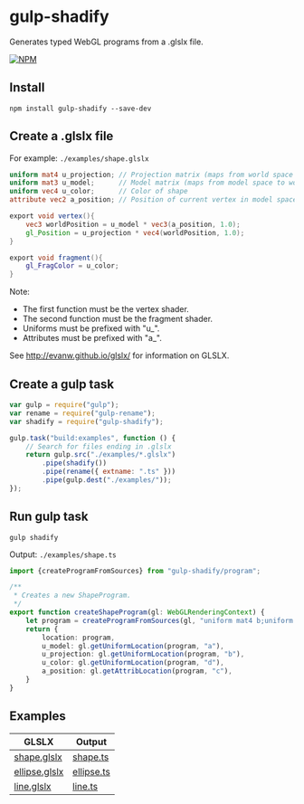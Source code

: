 # gulp-shadify
Generates typed WebGL programs from a .glslx file.

[![NPM](https://nodei.co/npm/gulp-shadify.png?downloads=true&downloadRank=true&stars=true)](https://nodei.co/npm/gulp-shadify/)

## Install
`npm install gulp-shadify --save-dev`

## Create a .glslx file
For example: `./examples/shape.glslx`

```glsl
uniform mat4 u_projection; // Projection matrix (maps from world space to clip space)
uniform mat3 u_model;      // Model matrix (maps from model space to world space)
uniform vec4 u_color;      // Color of shape
attribute vec2 a_position; // Position of current vertex in model space

export void vertex(){
    vec3 worldPosition = u_model * vec3(a_position, 1.0);
    gl_Position = u_projection * vec4(worldPosition, 1.0);
}

export void fragment(){
    gl_FragColor = u_color;
}
```

Note:
- The first function must be the vertex shader.
- The second function must be the fragment shader.
- Uniforms must be prefixed with "u_".
- Attributes must be prefixed with "a_".

See http://evanw.github.io/glslx/ for information on GLSLX.

## Create a gulp task
```javascript
var gulp = require("gulp");
var rename = require("gulp-rename");
var shadify = require("gulp-shadify");

gulp.task("build:examples", function () {
    // Search for files ending in .glslx
    return gulp.src("./examples/*.glslx")
        .pipe(shadify())
        .pipe(rename({ extname: ".ts" }))
        .pipe(gulp.dest("./examples/"));
});
```

## Run gulp task
`gulp shadify`

Output: `./examples/shape.ts`

```TypeScript
import {createProgramFromSources} from "gulp-shadify/program";

/**
 * Creates a new ShapeProgram.
 */
export function createShapeProgram(gl: WebGLRenderingContext) {
    let program = createProgramFromSources(gl, "uniform mat4 b;uniform mat3 a;attribute vec2 c;void main(){vec3 e=a*vec3(c,1.);gl_Position=b*vec4(e,1.);}", "uniform vec4 d;void main(){gl_FragColor=d;}");
    return {
        location: program,
        u_model: gl.getUniformLocation(program, "a"),
        u_projection: gl.getUniformLocation(program, "b"),
        u_color: gl.getUniformLocation(program, "d"),
        a_position: gl.getAttribLocation(program, "c"),
    }
}
```

## Examples
GLSLX | Output
----- | ------
[shape.glslx][1] | [shape.ts][2]
[ellipse.glslx][3] | [ellipse.ts][4]
[line.glslx][5] | [line.ts][6]

[1]: https://github.com/wjheesen/gulp-shadify/blob/master/examples/shape.glslx "Shape GLSLX"
[2]: https://github.com/wjheesen/gulp-shadify/blob/master/examples/shape.ts "Shape Output"
[3]: https://github.com/wjheesen/gulp-shadify/blob/master/examples/ellipse.glslx "Ellipse GLSLX"
[4]: https://github.com/wjheesen/gulp-shadify/blob/master/examples/ellipse.ts "Ellipse Output"
[5]: https://github.com/wjheesen/gulp-shadify/blob/master/examples/line.glslx "Line GLSLX"
[6]: https://github.com/wjheesen/gulp-shadify/blob/master/examples/line.ts "Line Output"